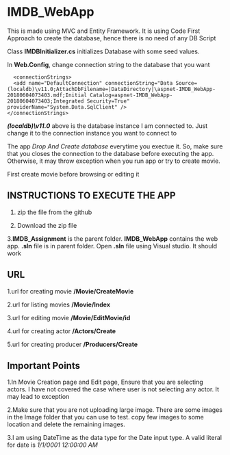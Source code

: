 
# IMDB_WebApp
This is made using MVC and Entity Framework.
It is using Code First Approach to create the database, hence there is no need of any DB Script

Class __IMDBInitializer.cs__ initializes Database with some seed values. 

In __Web.Config__, change connection string to the database that you want
  ```
    <connectionStrings>
    <add name="DefaultConnection" connectionString="Data Source=(localdb)\v11.0;AttachDbFilename=|DataDirectory|\aspnet-IMDB_WebApp-20180604073403.mdf;Initial Catalog=aspnet-IMDB_WebApp-20180604073403;Integrated Security=True" providerName="System.Data.SqlClient" />
  </connectionStrings>
  ```
  
  ***(localdb)\v11.0*** above  is the database instance I am connected to. Just change it to the connection instance you want to connect to

The app _Drop And Create database_ everytime you exectue it. So, make sure that you closes the connection to the database before executing the app. Otherwise, it may throw exception when you run app or try to create movie.

First create movie before browsing or editing it



## INSTRUCTIONS TO EXECUTE THE APP

1. zip the file from the github

2. Download the zip file

3.__IMDB_Assignment__ is the parent folder. __IMDB_WebApp__ contains the web app. __.sln__ file is in parent folder. Open __.sln__ file using Visual studio. It should work


## URL
1.url for creating movie  __/Movie/CreateMovie__

2.url for listing movies  __/Movie/Index__

3.url for editing movie   __/Movie/EditMovie/id__

4.url for creating actor  __/Actors/Create__

5.url for creating producer  __/Producers/Create__

## Important Points
1.In Movie Creation page and Edit page, Ensure that you are selecting actors. I have not covered the case where user is not selecting any actor. It may lead to exception

2.Make sure that you are not uploading large image. There are some images in the Image folder that you can use to test. copy few images to some location and delete the remaining images.

3.I am using DateTime as the data type for the Date input type. A valid literal for date is _1/1/0001 12:00:00 AM_ 